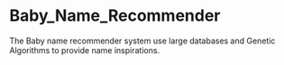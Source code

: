 # Baby_Name_Recommender
The Baby name recommender system use large databases and Genetic Algorithms to provide name inspirations.
